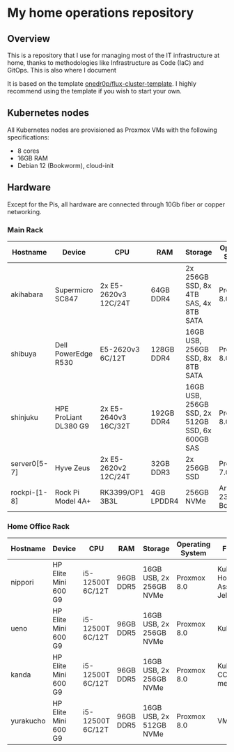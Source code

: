 # My home operations repository

## Overview

This is a repository that I use for managing most of the IT infrastructure at home, thanks to methodologies like Infrastructure as Code (IaC) and GitOps. This is also where I document 

It is based on the template [onedr0p/flux-cluster-template](https://github.com/onedr0p/flux-cluster-template). I highly recommend using the template if you wish to start your own.

## Kubernetes nodes

All Kubernetes nodes are provisioned as Proxmox VMs with the following specifications:

* 8 cores
* 16GB RAM
* Debian 12 (Bookworm), cloud-init

## Hardware

Except for the Pis, all hardware are connected through 10Gb fiber or copper networking.

### Main Rack

| Hostname     | Device                | CPU                  | RAM        | Storage                                         | Operating System      | Function                                                  |
|--------------|-----------------------|----------------------|------------|-------------------------------------------------|-----------------------|-----------------------------------------------------------|
| akihabara    | Supermicro SC847      | 2x E5-2620v3 12C/24T | 64GB DDR4  | 2x 256GB SSD, 8x 4TB SAS, 4x 8TB SATA           | Proxmox 8.0           | Backup (will be NAS when current NAS nears full capacity) |
| shibuya      | Dell PowerEdge R530   | E5-2620v3 6C/12T     | 128GB DDR4 | 16GB USB, 256GB SSD, 8x 8TB SATA                | Proxmox 8.0           | NAS, UPS metrics, VoIP, Pihole                            |
| shinjuku     | HPE ProLiant DL380 G9 | 2x E5-2640v3 16C/32T | 192GB DDR4 | 16GB USB, 256GB SSD, 2x 512GB SSD, 6x 600GB SAS | Proxmox 8.0           | VMs, build server, bootstrapping                          |
| server0[5-7] | Hyve Zeus             | 2x E5-2620v2 12C/24T | 32GB DDR3  | 2x 256GB SSD                                    | Proxmox 7.0           | *Retired.* ~~Kubernetes, VMs~~                            |
| rockpi-[1-8] | Rock Pi Model 4A+     | RK3399/OP1 3B3L      | 4GB LPDDR4 | 256GB NVMe                                      | Armbian 23.8 Bookworm | KVM, ~~Kubernetes~~                                       |

### Home Office Rack

| Hostname     | Device                | CPU                  | RAM        | Storage                                         | Operating System      | Function                                                  |
|--------------|-----------------------|----------------------|------------|-------------------------------------------------|-----------------------|-----------------------------------------------------------|
| nippori      | HP Elite Mini 600 G9  | i5-12500T 6C/12T     | 96GB DDR5  | 16GB USB, 2x 256GB NVMe                         | Proxmox 8.0           | Kubernetes, Home Assistant, Jellyfin                      |
| ueno         | HP Elite Mini 600 G9  | i5-12500T 6C/12T     | 96GB DDR5  | 16GB USB, 2x 256GB NVMe                         | Proxmox 8.0           | Kubernetes                                                |
| kanda        | HP Elite Mini 600 G9  | i5-12500T 6C/12T     | 96GB DDR5  | 16GB USB, 2x 256GB NVMe                         | Proxmox 8.0           | Kubernetes, CCTV, UPS metrics                             |
| yurakucho    | HP Elite Mini 600 G9  | i5-12500T 6C/12T     | 96GB DDR5  | 16GB USB, 2x 512GB NVMe                         | Proxmox 8.0           | VMs                                                       |